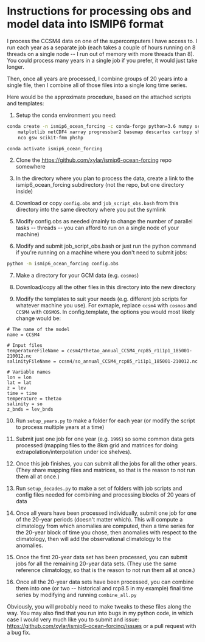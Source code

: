 # Instructions for processing obs and model data into ISMIP6 format

I process the CCSM4 data on one of the supercomputers I have access to.  I run
each year as a separate job (each takes a couple of hours running on 8 threads
on a single node -- I run out of memory with more threads than 8).  You could
process many years in a single job if you prefer, it would just take longer.

Then, once all years are processed, I combine groups of 20 years into a single
file, then I combine all of those files into a single long time series.

Here would be the approximate procedure, based on the attached scripts and
templates:

1. Setup the conda environment you need:
```bash
conda create -n ismip6_ocean_forcing -c conda-forge python=3.6 numpy scipy \
    matplotlib netCDF4 xarray progressbar2 basemap descartes cartopy shapely \
    nco gsw scikit-fmm phshp

conda activate ismip6_ocean_forcing
```

2. Clone the https://github.com/xylar/ismip6-ocean-forcing repo somewhere

3. In the directory where you plan to process the data, create a link to the
   ismip6_ocean_forcing subdirectory (not the repo, but one directory inside)

4. Download or copy `config.obs` and `job_script_obs.bash` from this directory
   into the same directory where you put the symlink

5. Modify config.obs as needed (mainly to change the number of parallel tasks
   -- threads -- you can afford to run on a single node of your machine)

6. Modify and submit job_script_obs.bash or just run the python command if
   you're running on a machine where you don't need to submit jobs:
```bash
python -m ismip6_ocean_forcing config.obs
```

7. Make a directory for your GCM data (e.g. `cosmos`)

8. Download/copy all the other files in this directory into the new directory

9. Modify the templates to suit your needs (e.g. different job scripts for
   whatever machine you use).   For exmaple, replace `ccsm4` with `cosmos` and
   `CCSM4` with `COSMOS`. In config.template, the options you would most likely
   change would be:
```
# The name of the model
name = CCSM4

# Input files
temperatureFileName = ccsm4/thetao_annual_CCSM4_rcp85_r1i1p1_185001-210012.nc
salinityFileName = ccsm4/so_annual_CCSM4_rcp85_r1i1p1_185001-210012.nc

# Variable names
lon = lon
lat = lat
z = lev
time = time
temperature = thetao
salinity = so
z_bnds = lev_bnds
```

10. Run `setup_years.py` to make a folder for each year (or modify the script
    to process multiple years at a time)

11. Submit just one job for one year (e.g. `1995`) so some common data gets
    processed (mapping files to the 8km grid and matrices for doing
    extrapolation/interpolation under ice shelves).

12. Once this job finishes, you can submit all the jobs for all the other
    years.  (They share mapping files and matrices, so that is the reason to
    not run them all at once.)

13. Run `setup_decades.py` to make a set of folders with job scripts and config
    files needed for combining and processing blocks of 20 years of data

14. Once all years have been processed individually, submit one job for one of
    the 20-year periods (doesn't matter which).  This will compute a
    climatology from which anomalies are computed, then a time series for the
    20-year block of time you chose, then anomalies with respect to the
    climatology, then will add the observational climatology to the anomalies.

15. Once the first 20-year data set has been processed, you can submit jobs for
    all the remaining 20-year data sets.  (They use the same reference
    climatology, so that is the reason to not run them all at once.)

16. Once all the 20-year data sets have been processed, you can combine them
    into one (or two -- historical and rcp8.5 in my example) final time series
    by modifying and running `combine_all.py`

Obviously, you will probably need to make tweaks to these files along the way.
You may also find that you run into bugs in my python code, in which case I
would very much like you to submit and issue:
https://github.com/xylar/ismip6-ocean-forcing/issues
or a pull request with a bug fix.